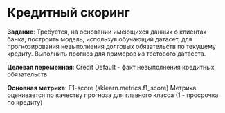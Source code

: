 # Кредитный скоринг


**Задание**: Требуется, на основании имеющихся данных о клиентах банка, построить модель, используя обучающий датасет, для прогнозирования невыполнения долговых обязательств по текущему кредиту. Выполнить прогноз для примеров из тестового датасета.

**Целевая переменная**: Credit Default - факт невыполнения кредитных обязательств

**Основная метрика**: F1-score (sklearn.metrics.f1_score)
Метрика оценивается по качеству прогноза для главного класса (1 - просрочка по кредиту)
